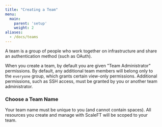 ```yaml
---
title: "Creating a Team"
menu:
  main:
    parent: 'setup'
    weight: 2
aliases:
  - /docs/teams
---
```


A team is a group of people who work together on infrastructure and share an authentication method (such as OAuth).

When you create a team, by default you are given "Team Administrator" permissions. By default, any additional team members will belong only to the `everyone` group, which grants certain view-only permissions. Additional permissions, such as SSH access, must be granted by you or another team administrator.

### Choose a Team Name

Your team name must be unique to you (and cannot contain spaces). All resources you create and manage with ScaleFT will be scoped to your team.
